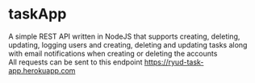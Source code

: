 # taskApp
A simple REST API written in NodeJS that supports creating, deleting, updating, logging users and creating, deleting and updating tasks along with email notifications when creating or deleting the accounts <br />
All requests can be sent to this endpoint https://ryud-task-app.herokuapp.com
